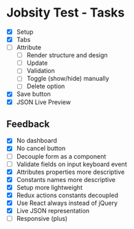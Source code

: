 # Jobsity Test - Tasks

- [x] Setup
- [x] Tabs
- [ ] Attribute
    - [ ] Render structure and design
    - [ ] Update
    - [ ] Validation
    - [ ] Toggle (show/hide) manually
    - [ ] Delete option
- [x] Save button
- [x] JSON Live Preview

## Feedback

- [x] No dashboard
- [x] No cancel button
- [ ] Decouple form as a component
- [ ] Validate fields on input keyboard event
- [x] Attributes properties more descriptive
- [x] Constants names more descriptive
- [x] Setup more lightweight
- [x] Redux actions constants decoupled
- [x] Use React always instead of jQuery
- [x] Live JSON representation
- [ ] Responsive (plus)
